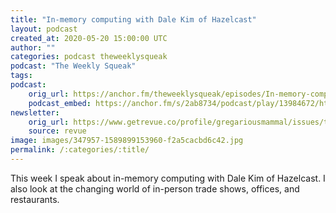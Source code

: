 ```yaml
---
title: "In-memory computing with Dale Kim of Hazelcast"
layout: podcast
created_at: 2020-05-20 15:00:00 UTC
author: ""
categories: podcast theweeklysqueak
podcast: "The Weekly Squeak"
tags: 
podcast:
    orig_url: https://anchor.fm/theweeklysqueak/episodes/In-memory-computing-with-Dale-Kim-of-Hazelcast-ee99f0
    podcast_embed: https://anchor.fm/s/2ab8734/podcast/play/13984672/https%3A%2F%2Fd3ctxlq1ktw2nl.cloudfront.net%2Fproduction%2F2020-4-19%2F74686053-44100-2-e7c2c2d2c0302.mp3
newsletter:
    orig_url: https://www.getrevue.co/profile/gregariousmammal/issues/the-weekly-squeak-in-memory-computing-with-dale-kim-of-hazelcast-248832
    source: revue    
image: images/347957-1589899153960-f2a5cacbd6c42.jpg
permalink: /:categories/:title/
---
```

This week I speak about in-memory computing with Dale Kim of Hazelcast. I also look at the changing world of in-person trade shows, offices, and restaurants.